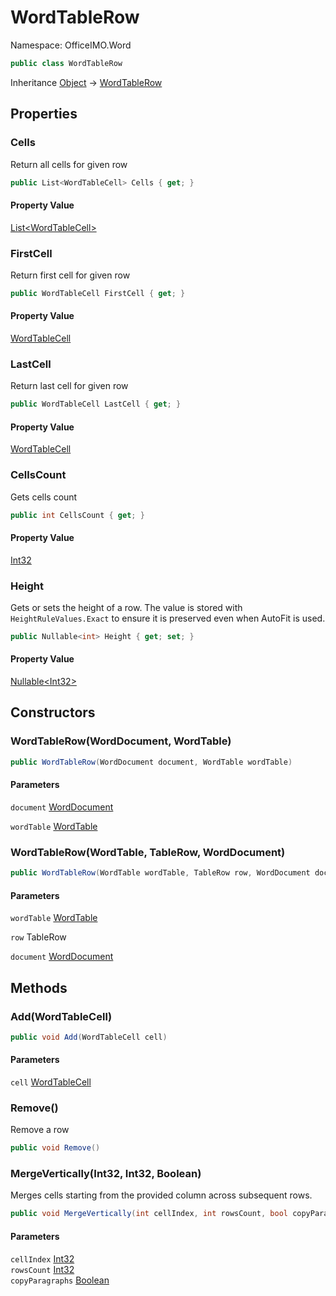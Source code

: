 # WordTableRow

Namespace: OfficeIMO.Word

```csharp
public class WordTableRow
```

Inheritance [Object](https://docs.microsoft.com/en-us/dotnet/api/system.object) → [WordTableRow](./officeimo.word.wordtablerow.md)

## Properties

### **Cells**

Return all cells for given row

```csharp
public List<WordTableCell> Cells { get; }
```

#### Property Value

[List&lt;WordTableCell&gt;](https://docs.microsoft.com/en-us/dotnet/api/system.collections.generic.list-1)<br>

### **FirstCell**

Return first cell for given row

```csharp
public WordTableCell FirstCell { get; }
```

#### Property Value

[WordTableCell](./officeimo.word.wordtablecell.md)<br>

### **LastCell**

Return last cell for given row

```csharp
public WordTableCell LastCell { get; }
```

#### Property Value

[WordTableCell](./officeimo.word.wordtablecell.md)<br>

### **CellsCount**

Gets cells count

```csharp
public int CellsCount { get; }
```

#### Property Value

[Int32](https://docs.microsoft.com/en-us/dotnet/api/system.int32)<br>

### **Height**

Gets or sets the height of a row. The value is stored with
`HeightRuleValues.Exact` to ensure it is preserved even when AutoFit is used.

```csharp
public Nullable<int> Height { get; set; }
```

#### Property Value

[Nullable&lt;Int32&gt;](https://docs.microsoft.com/en-us/dotnet/api/system.nullable-1)<br>

## Constructors

### **WordTableRow(WordDocument, WordTable)**

```csharp
public WordTableRow(WordDocument document, WordTable wordTable)
```

#### Parameters

`document` [WordDocument](./officeimo.word.worddocument.md)<br>

`wordTable` [WordTable](./officeimo.word.wordtable.md)<br>

### **WordTableRow(WordTable, TableRow, WordDocument)**

```csharp
public WordTableRow(WordTable wordTable, TableRow row, WordDocument document)
```

#### Parameters

`wordTable` [WordTable](./officeimo.word.wordtable.md)<br>

`row` TableRow<br>

`document` [WordDocument](./officeimo.word.worddocument.md)<br>

## Methods

### **Add(WordTableCell)**

```csharp
public void Add(WordTableCell cell)
```

#### Parameters

`cell` [WordTableCell](./officeimo.word.wordtablecell.md)<br>

### **Remove()**

Remove a row

```csharp
public void Remove()
```

### **MergeVertically(Int32, Int32, Boolean)**

Merges cells starting from the provided column across subsequent rows.

```csharp
public void MergeVertically(int cellIndex, int rowsCount, bool copyParagraphs)
```

#### Parameters

`cellIndex` [Int32](https://docs.microsoft.com/en-us/dotnet/api/system.int32)<br>
`rowsCount` [Int32](https://docs.microsoft.com/en-us/dotnet/api/system.int32)<br>
`copyParagraphs` [Boolean](https://docs.microsoft.com/en-us/dotnet/api/system.boolean)<br>
